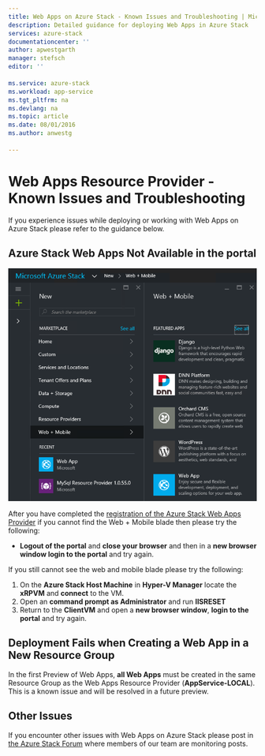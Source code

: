 ```yaml
---
title: Web Apps on Azure Stack - Known Issues and Troubleshooting | Microsoft Azure
description: Detailed guidance for deploying Web Apps in Azure Stack
services: azure-stack
documentationcenter: ''
author: apwestgarth
manager: stefsch
editor: ''

ms.service: azure-stack
ms.workload: app-service
ms.tgt_pltfrm: na
ms.devlang: na
ms.topic: article
ms.date: 08/01/2016
ms.author: anwestg

---
```

# Web Apps Resource Provider - Known Issues and Troubleshooting
If you experience issues while deploying or working with Web Apps on Azure Stack please refer to the guidance below.

## Azure Stack Web Apps Not Available in the portal
![Azure Stack Web Apps Create New Web App](./media/azure-stack-webapps-troubleshoot-known-issues/NewWebandMobile.png)

After you have completed the [registration of the Azure Stack Web Apps Provider](azure-stack-webapps-deploy.md#register-the-newly-deployed-azure-stack-web-apps-provider-with-arm) if you cannot find the Web + Mobile blade then please try the following:

* **Logout of the portal** and **close your browser** and then in a **new browser window login to the portal** and try again.

If you still cannot see the web and mobile blade please try the following:

1. On the **Azure Stack Host Machine** in **Hyper-V Manager** locate the **xRPVM** and **connect** to the VM.
2. Open an **command prompt as Administrator** and run **IISRESET**
3. Return to the **ClientVM** and open a **new browser window**, **login to the portal** and try again.

## Deployment Fails when Creating a Web App in a New Resource Group
In the first Preview of Web Apps, **all Web Apps** must be created in the same Resource Group as the Web Apps Resource Provider (**AppService-LOCAL**).  This is a known issue and will be resolved in a future preview.

## Other Issues
If you encounter other issues with Web Apps on Azure Stack please post in [the Azure Stack Forum](https://social.msdn.microsoft.com/Forums/azure/home?forum=azurestack) where members of our team are monitoring posts.

<!--Image references-->
[1]: ./media/azure-stack-webapps-troubleshoot-known-issues/NewWebandMobile.png



<!--Links-->
[Azure_Stack_App_Service_preview_installer]: http://go.microsoft.com/fwlink/?LinkID=717531
[WebAppsDeployment]: http://go.microsoft.com/fwlink/?LinkId=723982
[AppServiceHelperScripts]: http://go.microsoft.com/fwlink/?LinkId=733525
